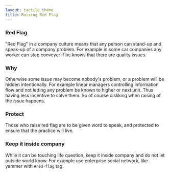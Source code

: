 ```yaml
---
layout: tactile_theme
title: Raising Red Flag
---
```


<!--
![](images/red-flag.png)
-->

### Red Flag

"Red Flag" in a company culture means that any person can stand-up and speak-up of a company problem.
For example in some car companies any worker can stop conveyer if he knows that there are quality issues.

### Why

Otherwise some issue may become nobody's problem, or a problem will be hidden intentionally. 
For example linear managers controlling information flow and not letting any problem be known to higher or next unit.
Thus having less incentive to solve them. So of course disliking when raising of the issue happens.

### Protect

Those who raise red flag are to be given word to speak,
and protected to ensure that the practice will live. 

### Keep it inside company

While it can be touching life question, keep it inside company and do not let outside world know.
For example use enterprise social network, like yammer  with `#red-flag` tag.
